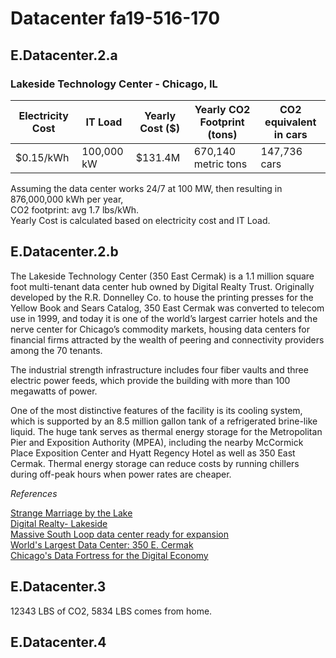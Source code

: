 # Datacenter fa19-516-170

## E.Datacenter.2.a

### Lakeside Technology Center - Chicago, IL

|Electricity Cost | IT Load | Yearly Cost ($) | Yearly CO2 Footprint (tons) | CO2 equivalent in cars |
|----|----|----|----|----|
| $0.15/kWh |	100,000 kW | $131.4M | 670,140 metric tons |  147,736 cars|

Assuming the data center works 24/7 at 100 MW, then resulting in 876,000,000 kWh per year, 
\
CO2 footprint: avg 1.7 lbs/kWh.
\
Yearly Cost is calculated based on electricity cost and IT Load.

## E.Datacenter.2.b
The Lakeside Technology Center (350 East Cermak) is a 1.1 million square foot multi-tenant 
data center hub  owned by Digital Realty Trust. Originally developed by the R.R. Donnelley Co. 
to house the printing presses for the Yellow Book and Sears Catalog, 
350 East Cermak was converted to telecom use in 1999, and today it is one of the world’s largest 
carrier hotels and the nerve center for Chicago’s commodity markets, housing data centers for 
financial firms attracted by the wealth of peering and connectivity providers among the 70 tenants.

The industrial strength infrastructure includes four fiber vaults and three electric power feeds, which provide the building with more than 100 megawatts of power. 

One of the most distinctive features of the facility is its cooling system, which is supported by an 8.5 million gallon tank of a refrigerated brine-like liquid. The huge tank serves as thermal energy storage for the Metropolitan Pier and Exposition Authority (MPEA), including the nearby McCormick Place Exposition Center and Hyatt Regency Hotel as well as 350 East Cermak. Thermal energy storage can reduce costs by running chillers during off-peak hours when power rates are cheaper.

*References*

[Strange Marriage by the Lake](http://www.progressiveengineer.com/PEWebBackissues2004/PEWeb%2048%20Mar%2004-2/Lakeside.htm/)  
[Digital Realty- Lakeside](http://worldstopdatacenters.com/digital-realty-lakeside/)  
[Massive South Loop data center ready for expansion](https://www.chicagobusiness.com/article/20161020/CRED03/161029995/one-of-world-s-largest-data-centers-expanding-in-south-loop/)  
[World's Largest Data Center: 350 E. Cermak](https://www.datacenterknowledge.com/special-report-the-worlds-largest-data-centers/worlds-largest-data-center-350-e-cermak/)  
[Chicago's Data Fortress for the Digital Economy](https://www.datacenterknowledge.com/archives/2009/01/06/chicagos-data-fortress-for-the-digital-economy)

## E.Datacenter.3
12343 LBS of CO2, 5834 LBS comes from home.

## E.Datacenter.4
